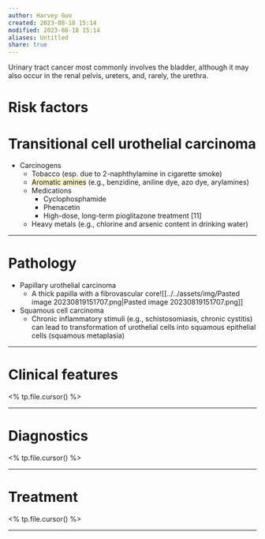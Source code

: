 ```yaml
---
author: Harvey Guo
created: 2023-08-18 15:14
modified: 2023-08-18 15:14
aliases: Untitled
share: true
---
```

Urinary tract cancer most commonly involves the bladder, although it may also occur in the renal pelvis, ureters, and, rarely, the urethra.
# Risk factors
# Transitional cell urothelial carcinoma
- Carcinogens
	- Tobacco (esp. due to 2-naphthylamine in cigarette smoke)
	- <span style="background:rgba(240, 200, 0, 0.2)">Aromatic amines</span> (e.g., benzidine, aniline dye, azo dye, arylamines)
	- Medications
		- Cyclophosphamide
		- Phenacetin 
		- High-dose, long-term pioglitazone treatment [11]
	- Heavy metals (e.g., chlorine and arsenic content in drinking water)

---
# Pathology
- Papillary urothelial carcinoma
	- A thick papilla with a fibrovascular core![[../../assets/img/Pasted image 20230819151707.png|Pasted image 20230819151707.png]]
- Squamous cell carcinoma
	- Chronic inflammatory stimuli (e.g., schistosomiasis, chronic cystitis) can lead to transformation of urothelial cells into squamous epithelial cells (squamous metaplasia)

---
# Clinical features
<% tp.file.cursor() %>

---
# Diagnostics
<% tp.file.cursor() %>

---
# Treatment
<% tp.file.cursor() %>

---
